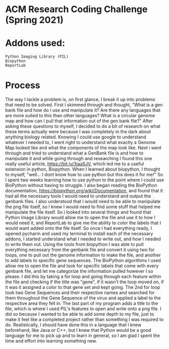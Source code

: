 # ACM Research Coding Challenge (Spring 2021)

# Addons used:
    Python Imaging Library (PIL)
    Biopython
    ReportLab

# Process
The way I tackle a problem is, on first glance, I break it up into problems that need to be solved. 
First I skimmed through and thought, "What is a gen bank file and how do I use and manipulate it? Are there any languages that are more suited to this than other languages? What is a circular genome map and how can I pull that information out of the gen bank file?"
After asking these questions to myself, I decided to do a bit of research on what these terms actually were because I was completely in the dark about anything biology related. Knowing I could use google to understand whatever I needed to, I went right to understand what exactly a Genome Map looked like and what the components of the map look like. Next i went through and tried to understand what a GenBank file is and how to manipulate it and while going through and researching I found this one really useful article,  https://bit.ly/3jaaSJV, which led me to a useful extension in python, Biopython.
When I learned about biopython, I thought to myself, "well... I dont know how to use python but this does it for me!" So I spent two weeks learning how to use python to the point where I could use BioPython without having to struggle. I also began reading the BioPython documentation, https://biopython.org/wiki/Documentation, and found that it had all the necessary tools I would need to understand and output the genbank files.
I also understood that I would need to be able to manipulate the png file itself, so I knew I would need to find some stuff that helped me manipulate the file itself. So i looked into several things and found that Python Image Library would allow me to open the file and use it to how I would need it, and ReportLab to give me the ability to color the labels that I would want added onto the file itself. 
So once I had everything ready, I opened pycharm and used my terminal to install each of the necessary addons, I started understand what I needed to write out, and how I needed to write them out. Using the tools from biopython I was able to pull everything necessary from the genbank file and convert it using two for loops, one to pull out the genome information to make the file, and another to add labels to specific gene sequences. The BioPython algorithms I used allow me to open the file and look for specific labels that come with every genbank file, and let me categorize the information pulled however I so please. I did this by taking a for loop and going through each feature within the file and checking if the title was "gene", if it wasn't the loop moved on, if it was it assigned a color to that gene set and kept going. The 2nd for loop took two Gene Sequences and their respective names and searched for them throughout the Gene Sequence of the virus and applied a label to the respective area they fell in. 
The last part of my program adds a title to the file, which is where I used PIL's features to open and write onto a png file. I did so because I wanted to be able to add some depth to my file, just to make it feel like a completed project rather than something I was required to do.
Realistically, I should have done this in a language that I knew beforehand, like Java or C++, but I knew that Python would be a good language for me to pick up and to learn in general, so I am glad I spent the time and effort into learning something new.
